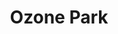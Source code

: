 ---
slug: ozone-park
title: Ozone Park
address: 102-34 Atlantic Ave.
state: New York
stateAbbreviation: NY
city: Ozone Park
postal: 11416
url: (https://www.radnet.com/lhr-acpny/locations/ozone-park)
htmlHead:    null
body:    null
appointmentUrl: (https://www.radnet.com/lenox-hill-radiology/for-patients/request-appointment)
walkInTitle: Walk-In Hours
walkInDetails: Mon - Fri | 8:00 am - 4:00 pm
places:
- {
    name: "Lenox Hill Radiology | Ozone Park",
    longitude: -73.842450000000,
    latitude: 40.689840000000,
}
---